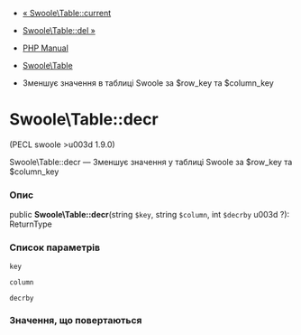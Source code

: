 - [« Swoole\Table::current](swoole-table.current.md)
- [Swoole\Table::del »](swoole-table.del.md)

- [PHP Manual](index.md)
- [Swoole\Table](class.swoole-table.md)
- Зменшує значення в таблиці Swoole за $row_key та $column_key

# Swoole\Table::decr

(PECL swoole \>u003d 1.9.0)

Swoole\Table::decr — Зменшує значення у таблиці Swoole за $row_key та
$column_key

### Опис

public **Swoole\Table::decr**(string `$key`, string `$column`, int
`$decrby` u003d ?): ReturnType

### Список параметрів

`key`

`column`

`decrby`

### Значення, що повертаються
